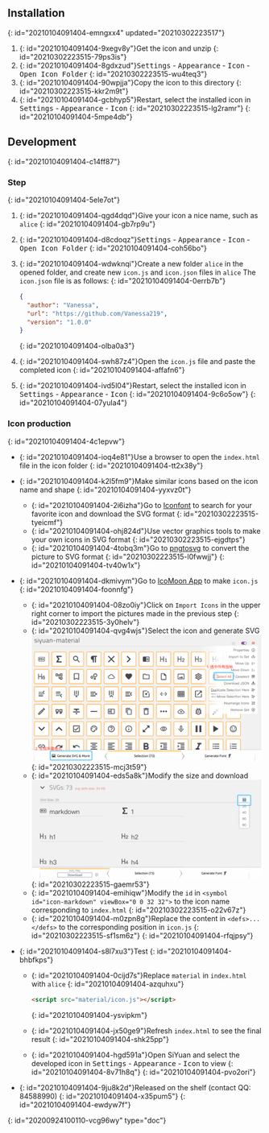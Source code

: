 ## Installation
{: id="20210104091404-emngxx4" updated="20210302223517"}

1. {: id="20210104091404-9xegv8y"}Get the icon and unzip
   {: id="20210302223515-79ps3is"}
2. {: id="20210104091404-8gdxzud"}<kbd>Settings</kbd> - <kbd>Appearance</kbd> - <kbd>Icon</kbd> - <kbd>Open Icon Folder</kbd>
   {: id="20210302223515-wu4teq3"}
3. {: id="20210104091404-90wpjja"}Copy the icon to this directory
   {: id="20210302223515-kkr2m9t"}
4. {: id="20210104091404-gcbhyp5"}Restart, select the installed icon in <kbd>Settings</kbd> - <kbd>Appearance</kbd> - <kbd>Icon</kbd>
   {: id="20210302223515-lg2ramr"}
{: id="20210104091404-5mpe4db"}

## Development
{: id="20210104091404-c14ff87"}

### Step
{: id="20210104091404-5ele7ot"}

1. {: id="20210104091404-qgd4dqd"}Give your icon a nice name, such as `alice`
   {: id="20210104091404-gb7rp9u"}
2. {: id="20210104091404-d8cdoqz"}<kbd>Settings</kbd> - <kbd>Appearance</kbd> - <kbd>Icon</kbd> - <kbd>Open Icon Folder</kbd>
   {: id="20210104091404-coh56bo"}
3. {: id="20210104091404-wdwknqi"}Create a new folder `alice` in the opened folder, and create new `icon.js` and `icon.json` files in `alice` The `icon.json` file is as follows:
   {: id="20210104091404-0errb7b"}

   ```json
   {
     "author": "Vanessa",
     "url": "https://github.com/Vanessa219",
     "version": "1.0.0"
   }
   ```
   {: id="20210104091404-olba0a3"}
4. {: id="20210104091404-swh87z4"}Open the `icon.js` file and paste the completed icon
   {: id="20210104091404-affafn6"}
5. {: id="20210104091404-ivd5l04"}Restart, select the installed icon in <kbd>Settings</kbd> - <kbd>Appearance</kbd> - <kbd>Icon</kbd>
   {: id="20210104091404-9c6o5ow"}
{: id="20210104091404-07yula4"}

### Icon production
{: id="20210104091404-4c1epvw"}

* {: id="20210104091404-ioq4e81"}Use a browser to open the `index.html` file in the icon folder
  {: id="20210104091404-tt2x38y"}
* {: id="20210104091404-k2l5fm9"}Make similar icons based on the icon name and shape
  {: id="20210104091404-yyxvz0t"}

  * {: id="20210104091404-2i6izha"}Go to [Iconfont](https://www.iconfont.cn) to search for your favorite icon and download the SVG format
    {: id="20210302223515-tyeicmf"}
  * {: id="20210104091404-ohj824d"}Use vector graphics tools to make your own icons in SVG format
    {: id="20210302223515-ejgdtps"}
  * {: id="20210104091404-4tobq3m"}Go to [pngtosvg](https://www.pngtosvg.com/) to convert the picture to SVG format
    {: id="20210302223515-l0fwwjj"}
  {: id="20210104091404-tv40w1x"}
* {: id="20210104091404-dkmivym"}Go to [IcoMoon App](https://icomoon.io/app/#/select) to make `icon.js`
  {: id="20210104091404-foonnfg"}

  * {: id="20210104091404-08zo0iy"}Click on `Import Icons` in the upper right corner to import the pictures made in the previous step
    {: id="20210302223515-3y0helv"}
  * {: id="20210104091404-qvg4wjs"}Select the icon and generate SVG
    ![image.png](assets/image.png)
    {: id="20210302223515-mcj3t59"}
  * {: id="20210104091404-eds5a8k"}Modify the size and download
    ![image.png](assets/image-krr52x1.png)
    {: id="20210302223515-gaemr53"}
  * {: id="20210104091404-emihiqw"}Modify the `id` in `<symbol id="icon-markdown" viewBox="0 0 32 32">` to the icon name corresponding to `index.html`
    {: id="20210302223515-o22v67z"}
  * {: id="20210104091404-m0zpn8g"}Replace the content in `<defs>...</defs>` to the corresponding position in `icon.js`
    {: id="20210302223515-sf1sm6z"}
  {: id="20210104091404-rfqjpsy"}
* {: id="20210104091404-s8l7xu3"}Test
  {: id="20210104091404-bhbfkps"}

  * {: id="20210104091404-0cijd7s"}Replace `material` in `index.html` with `alice`
    {: id="20210104091404-azquhxu"}

    ```html
    <script src="material/icon.js"></script>
    ```
    {: id="20210104091404-ysvipkm"}
  * {: id="20210104091404-jx50ge9"}Refresh `index.html` to see the final result
    {: id="20210104091404-shk25pp"}
  * {: id="20210104091404-hgd591a"}Open SiYuan and select the developed icon in <kbd>Settings</kbd> - <kbd>Appearance</kbd> - <kbd>Icon</kbd> to view
    {: id="20210104091404-8v71h8q"}
  {: id="20210104091404-pvo2ori"}
* {: id="20210104091404-9ju8k2d"}Released on the shelf (contact QQ: 84588990)
  {: id="20210104091404-x35pum5"}
{: id="20210104091404-ewdyw7f"}


{: id="20200924100110-vcg96wy" type="doc"}
